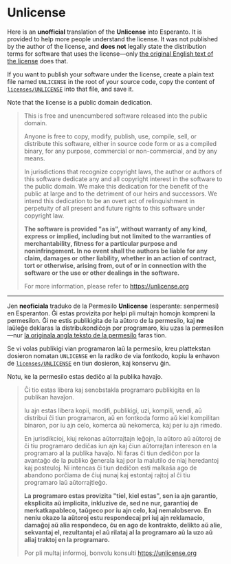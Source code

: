 # Unlicense

Here is an **unofficial** translation of the **Unlicense** into Esperanto. It is provided to help more people understand the license. It was not published by the author of the license, and **does not** legally state the distribution terms for software that uses the license—only [the original English text of the license](licenses/UNLICENSE) does that.

If you want to publish your software under the license, create a plain text file named `UNLICENSE` in the root of your source code, copy the content of [`licenses/UNLICENSE`](licenses/UNLICENSE) into that file, and save it.

Note that the license is a public domain dedication.

> This is free and unencumbered software released into the public domain.
>
> Anyone is free to copy, modify, publish, use, compile, sell, or distribute this software, either in source code form or as a compiled binary, for any purpose, commercial or non-commercial, and by any means.
>
> In jurisdictions that recognize copyright laws, the author or authors of this software dedicate any and all copyright interest in the software to the public domain. We make this dedication for the benefit of the public at large and to the detriment of our heirs and successors. We intend this dedication to be an overt act of relinquishment in perpetuity of all present and future rights to this software under copyright law.
>
> **The software is provided "as is", without warranty of any kind, express or implied, including but not limited to the warranties of merchantability, fitness for a particular purpose and noninfringement. In no event shall the authors be liable for any claim, damages or other liability, whether in an action of contract, tort or otherwise, arising from, out of or in connection with the software or the use or other dealings in the software.**
>
> For more information, please refer to <https://unlicense.org>

---

Jen **neoficiala** traduko de la Permesilo **Unlicense** (esperante: senpermesi) en Esperanton. Ĝi estas provizita por helpi pli multajn homojn kompreni la permesilon. Ĝi ne estis publikigita de la aŭtoro de la permesilo, kaj **ne** laŭleĝe deklaras la distribukondiĉojn por programaro, kiu uzas la permesilon—nur [la originala angla teksto de la permesilo](licenses/UNLICENSE) faras tion.

Se vi volas publikigi vian programaron laŭ la permesilo, kreu plattekstan dosieron nomatan `UNLICENSE` en la radiko de via fontkodo, kopiu la enhavon de [`licenses/UNLICENSE`](licenses/UNLICENSE) en tiun dosieron, kaj konservu ĝin.

Notu, ke la permesilo estas dediĉo al la publika havaĵo.

> Ĉi tio estas libera kaj senobstakla programaro publikigita en la publikan havaĵon.
>
> Iu ajn estas libera kopii, modifi, publikigi, uzi, kompili, vendi, aŭ distribui ĉi tiun programaron, aŭ en fontkoda formo aŭ kiel kompilitan binaron, por iu ajn celo, komerca aŭ nekomerca, kaj per iu ajn rimedo.
>
> En jurisdikcioj, kiuj rekonas aŭtorrajtajn leĝojn, la aŭtoro aŭ aŭtoroj de ĉi tiu programaro dediĉas iun ajn kaj ĉiun aŭtorrajtan intereson en la programaro al la publika havaĵo. Ni faras ĉi tiun dediĉon por la avantaĝo de la publiko ĝenerala kaj por la malutilo de niaj heredantoj kaj posteuloj. Ni intencas ĉi tiun dediĉon esti malkaŝa ago de abandono porĉiama de ĉiuj nunaj kaj estontaj rajtoj al ĉi tiu programaro laŭ aŭtorrajtleĝo.
>
> **La programaro estas provizita "tiel, kiel estas", sen ia ajn garantio, eksplicita aŭ implicita, inkluzive de, sed ne nur, garantioj de merkatkapableco, taŭgeco por iu ajn celo, kaj nemalobservo. En neniu okazo la aŭtoroj estu respondecaj pri iuj ajn reklamacio, damaĝoj aŭ alia respondeco, ĉu en ago de kontrakto, delikto aŭ alie, sekvantaj el, rezultantaj el aŭ rilataj al la programaro aŭ la uzo aŭ aliaj traktoj en la programaro.**
>
> Por pli multaj informoj, bonvolu konsulti <https://unlicense.org>
